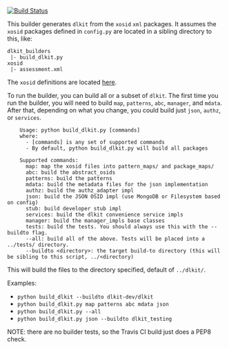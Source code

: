 [![Build Status](https://travis-ci.org/mitsei/dlkit_builders.svg?branch=master)](https://travis-ci.org/mitsei/dlkit_builders)

This builder generates `dlkit` from the `xosid` `xml` packages. It assumes
the `xosid` packages defined in `config.py` are located in a sibling
directory to this, like:

```
dlkit_builders
 |- build_dlkit.py
xosid
 |- assessment.xml
```

The `xosid` definitions are located [here](https://app.assembla.com/spaces/osid/git/source/master/definitions/xosid).

To run the builder, you can build all or a subset of `dlkit`. The first time
you run the builder, you will need to build `map`, `patterns`, `abc`, `manager`,
and `mdata`. After that, depending on what you change, you could build just
`json`, `authz`, or `services`. 

```
    Usage: python build_dlkit.py [commands]
    where:
      - [commands] is any set of supported commands
      - By default, python build_dlkit.py will build all packages
    
    Supported commands:
      map: map the xosid files into pattern_maps/ and package_maps/
      abc: build the abstract_osids
      patterns: build the patterns
      mdata: build the metadata files for the json implementation
      authz: build the authz_adapter impl
      json: build the JSON OSID impl (use MongoDB or Filesystem based on config)
      stub: build developer stub impl
      services: build the dlkit convenience service impls
      manager: build the manager_impls base classes
      tests: build the tests. You should always use this with the --buildto flag.
      --all: build all of the above. Tests will be placed into a ../tests/ directory.
      --buildto <directory>: the target build-to directory (this will be sibling to this script, ../<directory)
```

This will build the files to the directory specified, default of `../dlkit/`.

Examples:
  - `python build_dlkit --buildto dlkit-dev/dlkit`
  - `python build_dlkit.py map patterns abc mdata json`
  - `python build_dlkit.py --all`
  - `python build_dlkit.py json --buildto dlkit_testing`

NOTE: there are no builder tests, so the Travis CI build just does a PEP8 check.
